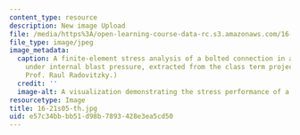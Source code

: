 ```yaml
---
content_type: resource
description: New image Upload
file: /media/https%3A/open-learning-course-data-rc.s3.amazonaws.com/16-21-techniques-for-structural-analysis-and-design-spring-2005/e57c34bbbb51d98b7893428e3ea5cd50_16-21s05-th.jpg
file_type: image/jpeg
image_metadata:
  caption: A finite-element stress analysis of a bolted connection in a luggage container
    under internal blast pressure, extracted from the class term project. (Image by
    Prof. Raul Radovitzky.)
  credit: ''
  image-alt: A visualization demonstrating the stress performance of a luggage container.
resourcetype: Image
title: 16-21s05-th.jpg
uid: e57c34bb-bb51-d98b-7893-428e3ea5cd50
---
```

